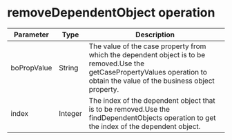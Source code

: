 # removeDependentObject operation

| Parameter   | Type    | Description                                                                                                                                                                  |
|-------------|---------|------------------------------------------------------------------------------------------------------------------------------------------------------------------------------|
| boPropValue | String  | The value of the case property from which the dependent object is to be removed.Use the getCasePropertyValues operation to obtain the value of the business object property. |
| index       | Integer | The index of the dependent object that is to be removed.Use the findDependentObjects operation to get the index of the dependent object.                                     |
